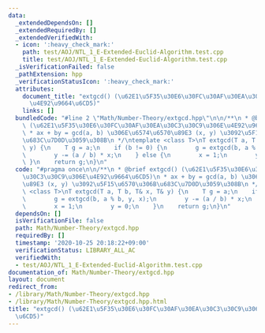 ```yaml
---
data:
  _extendedDependsOn: []
  _extendedRequiredBy: []
  _extendedVerifiedWith:
  - icon: ':heavy_check_mark:'
    path: test/AOJ/NTL_1_E-Extended-Euclid-Algorithm.test.cpp
    title: test/AOJ/NTL_1_E-Extended-Euclid-Algorithm.test.cpp
  _isVerificationFailed: false
  _pathExtension: hpp
  _verificationStatusIcon: ':heavy_check_mark:'
  attributes:
    document_title: "extgcd() (\u62E1\u5F35\u30E6\u30FC\u30AF\u30EA\u30C3\u30C9\u306E\
      \u4E92\u9664\u6CD5)"
    links: []
  bundledCode: "#line 2 \"Math/Number-Theory/extgcd.hpp\"\n\n/**\n * @brief extgcd()\
    \ (\u62E1\u5F35\u30E6\u30FC\u30AF\u30EA\u30C3\u30C9\u306E\u4E92\u9664\u6CD5)\n\
    \ * ax + by = gcd(a, b) \u306E\u6574\u6570\u89E3 (x, y) \u3092\u5F15\u6570\u306B\
    \u683C\u7D0D\u3059\u308B\n */\ntemplate <class T>\nT extgcd(T a, T b, T& x, T&\
    \ y) {\n    T g = a;\n    if (b != 0) {\n        g = extgcd(b, a % b, y, x);\n\
    \        y -= (a / b) * x;\n    } else {\n        x = 1;\n        y = 0;\n   \
    \ }\n    return g;\n}\n"
  code: "#pragma once\n\n/**\n * @brief extgcd() (\u62E1\u5F35\u30E6\u30FC\u30AF\u30EA\
    \u30C3\u30C9\u306E\u4E92\u9664\u6CD5)\n * ax + by = gcd(a, b) \u306E\u6574\u6570\
    \u89E3 (x, y) \u3092\u5F15\u6570\u306B\u683C\u7D0D\u3059\u308B\n */\ntemplate\
    \ <class T>\nT extgcd(T a, T b, T& x, T& y) {\n    T g = a;\n    if (b != 0) {\n\
    \        g = extgcd(b, a % b, y, x);\n        y -= (a / b) * x;\n    } else {\n\
    \        x = 1;\n        y = 0;\n    }\n    return g;\n}\n"
  dependsOn: []
  isVerificationFile: false
  path: Math/Number-Theory/extgcd.hpp
  requiredBy: []
  timestamp: '2020-10-25 20:18:22+09:00'
  verificationStatus: LIBRARY_ALL_AC
  verifiedWith:
  - test/AOJ/NTL_1_E-Extended-Euclid-Algorithm.test.cpp
documentation_of: Math/Number-Theory/extgcd.hpp
layout: document
redirect_from:
- /library/Math/Number-Theory/extgcd.hpp
- /library/Math/Number-Theory/extgcd.hpp.html
title: "extgcd() (\u62E1\u5F35\u30E6\u30FC\u30AF\u30EA\u30C3\u30C9\u306E\u4E92\u9664\
  \u6CD5)"
---
```

